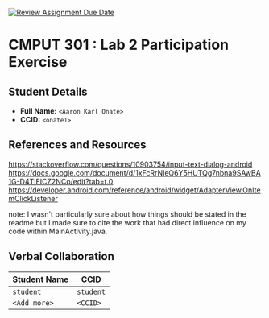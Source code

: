 [![Review Assignment Due Date](https://classroom.github.com/assets/deadline-readme-button-22041afd0340ce965d47ae6ef1cefeee28c7c493a6346c4f15d667ab976d596c.svg)](https://classroom.github.com/a/4btn9xaF)

# CMPUT 301 : Lab 2 Participation Exercise

## Student Details

- **Full Name:** `<Aaron Karl Onate>`
- **CCID:** `<onate1>`

## References and Resources

https://stackoverflow.com/questions/10903754/input-text-dialog-android
https://docs.google.com/document/d/1xFcRrNIeQ6Y5HUTQg7nbna9SAwBA1G-D4TIFICZ2NCo/edit?tab=t.0
https://developer.android.com/reference/android/widget/AdapterView.OnItemClickListener

note:
I wasn't particularly sure about how things should be stated in the readme but
I made sure to cite the work that had direct influence on my code within MainActivity.java.

## Verbal Collaboration

| Student Name | CCID      |
| ------------ | --------- |
| `student`    | `student` |
| `<Add more>` | `<CCID>`  |
